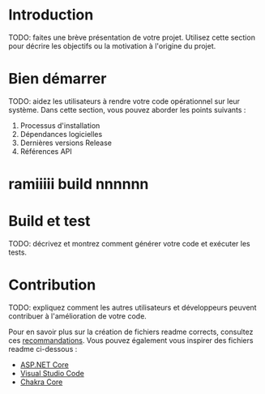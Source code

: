 # Introduction 
TODO: faites une brève présentation de votre projet. Utilisez cette section pour décrire les objectifs ou la motivation à l'origine du projet. 

# Bien démarrer
TODO: aidez les utilisateurs à rendre votre code opérationnel sur leur système. Dans cette section, vous pouvez aborder les points suivants :
1.	Processus d'installation
2.	Dépendances logicielles
3.	Dernières versions Release
4.	Références API
# ramiiiii build nnnnnn
# Build et test
TODO: décrivez et montrez comment générer votre code et exécuter les tests. 

# Contribution
TODO: expliquez comment les autres utilisateurs et développeurs peuvent contribuer à l'amélioration de votre code. 

Pour en savoir plus sur la création de fichiers readme corrects, consultez ces [recommandations](https://docs.microsoft.com/fr-fr/azure/devops/repos/git/create-a-readme?view=azure-devops). Vous pouvez également vous inspirer des fichiers readme ci-dessous :
- [ASP.NET Core](https://github.com/aspnet/Home)
- [Visual Studio Code](https://github.com/Microsoft/vscode)
- [Chakra Core](https://github.com/Microsoft/ChakraCore)
